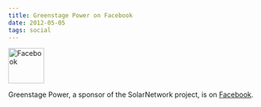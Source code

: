 ```yaml
---
title: Greenstage Power on Facebook
date: 2012-05-05
tags: social
---
```

<img src="/img/logos/f_logo-144.png" alt="Facebook" class="leadin" width="72" />

Greenstage Power, a sponsor of the SolarNetwork project, is on
[Facebook](http://www.facebook.com/GreenstagePower).
